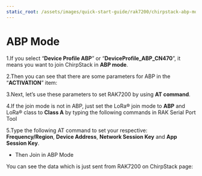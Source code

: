 ```yaml
---
static_root: /assets/images/quick-start-guide/rak7200/chirpstack-abp-mode
---
```


# ABP Mode

1.If you select “**Device Profile ABP**” or “**DeviceProfile_ABP_CN470**”, it means you want to join ChirpStack in **ABP mode**.

<rk-img
  :src="`${$frontmatter.static_root}/aonljar59ifcml3havu9.png`"
  width="100%"
  figure-number="1"
  caption="Switching to ABP Mode"
/>

2.Then you can see that there are some parameters for ABP in the “**ACTIVATION**” item:

<rk-img
  :src="`${$frontmatter.static_root}/pknfpadcpuhqunctcga8.png`"
  width="100%"
  figure-number="2"
  caption="ABP Parameters"
/>

3.Next, let’s use these parameters to set RAK7200 by using **AT command**.

4.If the join mode is not in ABP, just set the LoRa® join mode to **ABP** and LoRa® class to **Class A** by typing the following commands in RAK Serial Port Tool

<rk-img
  :src="`${$frontmatter.static_root}/b4vtsesbjmk5bxdjljaa.jpg`"
  width="100%"
  figure-number="3"
  caption="Setting of LoRaWAN® Mode and Class"
/>

5.Type the following AT command to set your respective: **Frequency/Region**, **Device Address**, **Network Session Key** and **App Session Key**.

<rk-img
  :src="`${$frontmatter.static_root}/hhvjx9shtfon4bnrh4x1.jpg`"
  width="100%"
  figure-number="4"
  caption="Setting of Frequency and Device Address"
/>

<rk-img
  :src="`${$frontmatter.static_root}/bcslebohju0ibvhcdyms.jpg`"
  width="100%"
  figure-number="5"
  caption="Setting of Device EUI and Network Key"
/>

- Then Join in ABP Mode

<rk-img
  :src="`${$frontmatter.static_root}/vzv9ljxqw7ayfbsyok6y.jpg`"
  width="60%"
  figure-number="6"
  caption="Joining of ABP"
/>

You can see the data which is just sent from RAK7200 on ChirpStack page:

<rk-img
  :src="`${$frontmatter.static_root}/catrg6l4uscykpdy32rz.png`"
  width="100%"
  figure-number="7"
  caption=" Message Status in ChirpStack"
/>
